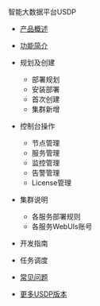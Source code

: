 <div class="sidebar_title icon_"> 智能大数据平台USDP </div>   



* [产品概述](usdpdc/1.0.x/README)
* [功能简介](usdpdc/1.0.x/release_notes)
* 规划及创建

  * 部署规划
  * 安装部署
  * 首次创建
  * 集群新增
* 控制台操作

  * 节点管理
  * 服务管理
  * 监控管理
  * 告警管理
  * License管理
* 集群说明

  * 各服务部署规则
  * 各服务WebUIs账号

* 开发指南
* 任务调度
* [常见问题](usdpdc/1.0.x/FAQ)
* [更多USDP版本](/usdpdc/general/version_list)

